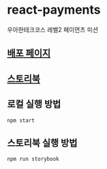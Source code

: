 # react-payments

우아한테크코스 레벨2 페이먼츠 미션

## [배포 페이지](https://guridaek.github.io/react-payments/)

## [스토리북](https://644e3c3e4b0966ee7c0c88be-ufptltvjyx.chromatic.com)

## 로컬 실행 방법

```
npm start
```

## 스토리북 실행 방법

```
npm run storybook
```
